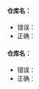 <!-- 也许来个 PR 更直接？-->

<!--
写上列上错误的简写仓库名、文件、出错行数及正确的翻译，如下示例：
#### 仓库名：view：src/index.js:257
  * 错误：`翻译挫误`
  * 正确：`翻译错误`
#### 仓库名：state：src/index.js:567
  * 错误：
  * 正确：
-->

#### 仓库名：
  * 错误：
  * 正确：

#### 仓库名：
  * 错误：
  * 正确：
